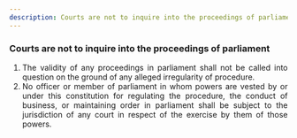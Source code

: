 ```yaml
---
description: Courts are not to inquire into the proceedings of parliament
---
```


### Courts are not to inquire into the proceedings of parliament

1. <div style="text-align: justify"> The validity of any proceedings in parliament shall not be called into question on the ground of any alleged irregularity of procedure.
2. <div style="text-align: justify"> No officer or member of parliament in whom powers are vested by or under this constitution for regulating the procedure, the conduct of business, or maintaining order in parliament shall be subject to the jurisdiction of any court in respect of the exercise by them of those powers.

